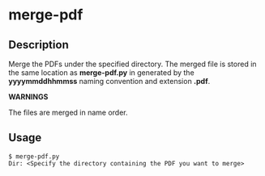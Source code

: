 # merge-pdf 

## Description  
Merge the PDFs under the specified directory. The merged file is stored in the same location as **merge-pdf.py** in generated by the **yyyymmddhhmmss** naming convention and extension **.pdf**.  

**WARNINGS**  

The files are merged in name order.

## Usage  
```
$ merge-pdf.py
Dir: <Specify the directory containing the PDF you want to merge>
```
